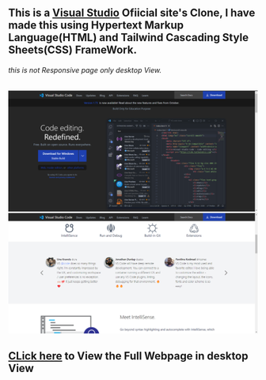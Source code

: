## This is a [Visual Studio](https://code.visualstudio.com/) Ofiicial site's Clone, I have made this using Hypertext Markup Language(HTML) and    Tailwind Cascading Style Sheets(CSS) FrameWork.
###### this is not Responsive page only desktop View.

![Top page](./Final%20OutPut/page%2001.png)
![second top image](./Final%20OutPut/page%2002.png)

## [CLick here](https://vscodestudio.netlify.app/) to View the Full Webpage in desktop View
